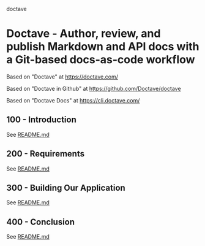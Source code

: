 doctave
# Doctave - Author, review, and publish Markdown and API docs with a Git-based docs-as-code workflow

Based on "Doctave" at https://doctave.com/

Based on "Doctave in Github" at https://github.com/Doctave/doctave

Based on "Doctave Docs" at https://cli.doctave.com/

## 100 - Introduction

See [README.md](./100/README.md)

## 200 - Requirements

See [README.md](./200/README.md)

## 300 - Building Our Application

See [README.md](./300/README.md)

## 400 - Conclusion

See [README.md](./400/README.md)
